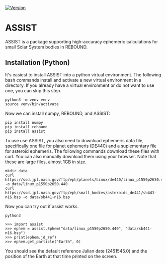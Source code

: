 [![Version](https://img.shields.io/badge/assist-v1.0.1b7-green.svg?style=flat)](https://assist.readthedocs.org)

# ASSIST

ASSIST is a package supporting high-accuracy ephemeric calculations for small Solar System bodies in REBOUND.


## Installation (Python)

It's easiest to install ASSIST into a python virtual environment. The following bash commands install and activate a new virtual environment in a directory. If you already have a virtual environment or do not want to use one, you can skip this step.

    python3 -m venv venv
    source venv/bin/activate

Now we can install numpy, REBOUND, and ASSIST:

    pip install numpy
    pip install rebound 
    pip install assist

To use use ASSIST, you also need to download ephemeris data file, specifically one file for planet ephemeris (DE440) and a suplementary file for asteroid ephemeris. The following commands download these files with curl. You can also manually download them using your browser. Note that these are large files, almost 1GB in size.

    mkdir data
    curl https://ssd.jpl.nasa.gov/ftp/eph/planets/Linux/de440/linux_p1550p2650.440 -o data/linux_p1550p2650.440
    curl https://ssd.jpl.nasa.gov/ftp/eph/small_bodies/asteroids_de441/sb441-n16.bsp -o data/sb441-n16.bsp

Now you can try out if assist works.

    python3

    >>> import assist
    >>> ephem = assist.Ephem("data/linux_p1550p2650.440", "data/sb441-n16.bsp")
    >>> print(ephem.jd_ref)
    >>> ephem.get_particle("Earth", 0)

You should see the default reference Julian date (2451545.0) and the position of the Earth at that time printed on the screen.
